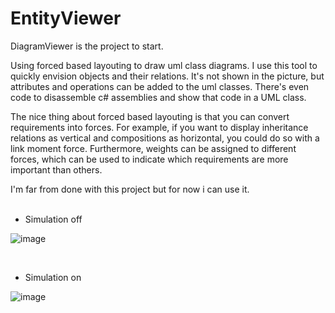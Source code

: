# EntityViewer

DiagramViewer is the project to start.

Using forced based layouting to draw uml class diagrams. I use this tool to quickly envision objects and their relations. It's not shown in the picture, but attributes and operations can be added to the uml classes. There's even code to disassemble c# assemblies and show that code in a UML class.
<br>

The nice thing about forced based layouting is that you can convert requirements into forces. For example, if you want to display inheritance relations as vertical and compositions as horizontal, you could do so with a link moment force. Furthermore, weights can be assigned to different forces, which can be used to indicate which requirements are more important than others.
<br>

I'm far from done with this project but for now i can use it.
<br>
<br>

* Simulation off

![image](https://github.com/rvandaal/EntityViewer/assets/8653718/9614900e-e422-4163-9155-0433bda17019)

<br>

* Simulation on
  
![image](https://github.com/rvandaal/EntityViewer/assets/8653718/716b24f3-f6dc-443e-a2fa-3bad0901f779)

